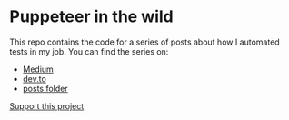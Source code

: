# Puppeteer in the wild
This repo contains the code for a series of posts about how I automated tests in my job. You can find the series on:

* [Medium](https://medium.com/@papaponmx/front-end-development-automation-with-puppeteer-c7957a52efb7)
* [dev.to](https://dev.to/papaponmx/front-end-development-automation-with-puppeteer-part-1-2k9n)
* [posts folder](./posts/part_one.md)

[Support this project](./support.md)

